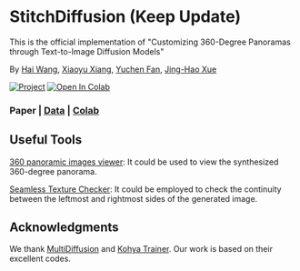 # StitchDiffusion (Keep Update)
This is the official implementation of "Customizing 360-Degree Panoramas through Text-to-Image Diffusion Models"

By [Hai Wang](https://littlewhitesea.github.io/), [Xiaoyu Xiang](https://engineering.purdue.edu/people/xiaoyu.xiang.1), [Yuchen Fan](https://ychfan.github.io/), [Jing-Hao Xue](https://www.homepages.ucl.ac.uk/~ucakjxu/)

[![Project](https://img.shields.io/badge/Project-Website-orange)](https://littlewhitesea.github.io/stitchdiffusion.github.io/)
[![Open In Colab](https://colab.research.google.com/assets/colab-badge.svg)](https://colab.research.google.com/github/littlewhitesea/StitchDiffusion/blob/main/StitchDiffusion_360_Panorama.ipynb)

### Paper | [Data](https://drive.google.com/file/d/1Iq1cRqhggrf8zWf4fHwf2hxkpNVw4kdF/view?usp=drive_link) | [Colab](https://colab.research.google.com/github/littlewhitesea/StitchDiffusion/blob/main/StitchDiffusion_360_Panorama.ipynb) 

## Useful Tools

[360 panoramic images viewer](https://renderstuff.com/tools/360-panorama-web-viewer/): It could be used to view the synthesized 360-degree panorama.

[Seamless Texture Checker](https://www.pycheung.com/checker/): It could be employed to check the continuity between the leftmost and rightmost sides of the generated image. 


## Acknowledgments
We thank [MultiDiffusion](https://github.com/omerbt/MultiDiffusion) and [Kohya Trainer](https://github.com/Linaqruf/kohya-trainer). Our work is based on their excellent codes.
